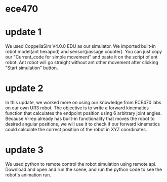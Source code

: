 # ece470
# update 1
We used CoppeliaSim V4.0.0 EDU as our simulator.
We imported built-in robot model(ant hexapod) and sensor(passage counter).
You can just copy our "Current_code for simple movement" and paste it on the script of ant robot.
Ant robot will go straight without ant other movement after clicking "Start simulation" button.

# update 2
In this update, we worked more on using our knowledge from ECE470 labs on our own UR3 robot. The objective is to write a forward kinematics function that calculates the endpoint position using 6 arbitrary joint angles. Because V-rep already has built-in functionality that moves the robot to desired angular positions, we will use it to check if our forward kinematics could calculate the correct position of the robot in XYZ coordinates. 

# update 3
We used python to remote control the robot simulation using remote api. Download and open and run the scene, and run the python code to see the robot's animation run.
